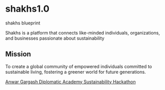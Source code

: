 # shakhs1.0
shakhs blueprint

Shakhs is a platform that connects like-minded individuals, organizations, and businesses passionate about sustainability


## Mission

To create a global community of empowered individuals committed to sustainable living, fostering a greener world for future generations.

[Anwar Gargash Diplomatic Academy Sustainability Hackathon](https://www.agda.ac.ae/media-centre/agda-news/news-details/anwar-gargash-diplomatic-academy-organises-innovate-for-sustainable-world-hackathon)
